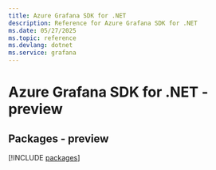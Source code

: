 ```yaml
---
title: Azure Grafana SDK for .NET
description: Reference for Azure Grafana SDK for .NET
ms.date: 05/27/2025
ms.topic: reference
ms.devlang: dotnet
ms.service: grafana
---
```

# Azure Grafana SDK for .NET - preview
## Packages - preview
[!INCLUDE [packages](grafana-index.md)]